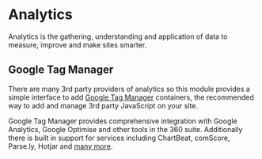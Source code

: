 # Analytics

Analytics is the gathering, understanding and application of data to measure, improve and make sites smarter.

## Google Tag Manager

There are many 3rd party providers of analytics so this module provides a simple interface to add [Google Tag Manager](https://tagmanager.google.com/) containers, the recommended way to add and manage 3rd party JavaScript on your site.

Google Tag Manager provides comprehensive integration with Google Analytics, Google Optimise and other tools in the 360 suite. Additionally there is built in support for services including ChartBeat, comScore, Parse.ly, Hotjar and [many more](https://support.google.com/tagmanager/answer/6106924).
